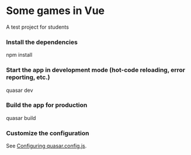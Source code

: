 # Some games in Vue

A test project for students

### Install the dependencies
npm install


### Start the app in development mode (hot-code reloading, error reporting, etc.)
quasar dev


### Build the app for production
quasar build

### Customize the configuration
See [Configuring quasar.config.js](https://v2.quasar.dev/quasar-cli-vite/quasar-config-js).
